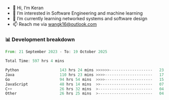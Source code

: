 - 👋 Hi, I’m Keran
- 👀 I’m interested in Software Engineering and machine learning
- 🌱 I’m currently learning networked systems and software design
- 📫 Reach me via wangk16@outlook.com


###  📊 Development breakdown
<!--START_SECTION:waka-->

```rust
From: 21 September 2023 - To: 19 October 2025

Total Time: 597 hrs 4 mins

Python                  143 hrs 24 mins >>>>>>-------------------   23.00 %
Java                    110 hrs 23 mins >>>>---------------------   17.70 %
Go                      94 hrs 54 mins  >>>>---------------------   15.22 %
JavaScript              48 hrs 14 mins  >>-----------------------   07.74 %
C++                     26 hrs 32 mins  >------------------------   04.26 %
Other                   26 hrs 25 mins  >------------------------   04.24 %
```

<!--END_SECTION:waka-->

<!---
keran-w/keran-w is a ✨ special ✨ repository because its `README.md` (this file) appears on your GitHub profile.
You can click the Preview link to take a look at your changes.
--->
